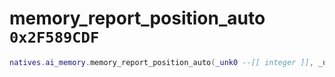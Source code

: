 # memory_report_position_auto `0x2F589CDF`

```lua
natives.ai_memory.memory_report_position_auto(_unk0 --[[ integer ]], _unk1 --[[ integer ]], _unk2 --[[ integer ]])
```